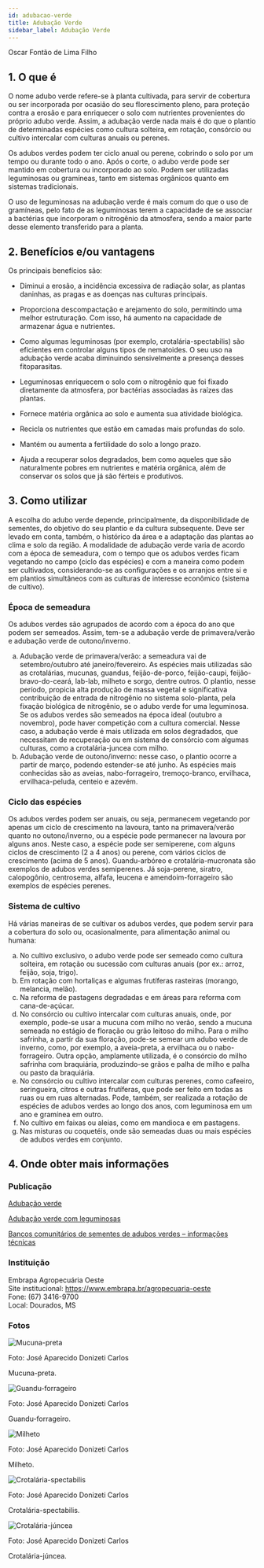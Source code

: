 ```yaml
---
id: adubacao-verde
title: Adubação Verde
sidebar_label: Adubação Verde
---
```


<div className="center-textArticle">Oscar Fontão de Lima Filho</div>

## **1. O que é**

O nome adubo verde refere-se à planta cultivada, para servir de
cobertura ou ser incorporada por ocasião do seu florescimento
pleno, para proteção contra a erosão e para enriquecer o solo
com nutrientes provenientes do próprio adubo verde. Assim, a
adubação verde nada mais é do que o plantio de determinadas
espécies como cultura solteira, em rotação, consórcio ou cultivo
intercalar com culturas anuais ou perenes.

Os adubos verdes podem ter ciclo anual ou perene, cobrindo o
solo por um tempo ou durante todo o ano. Após o corte, o adubo
verde pode ser mantido em cobertura ou incorporado ao solo.
Podem ser utilizadas leguminosas ou gramíneas, tanto em
sistemas orgânicos quanto em sistemas tradicionais.

O uso de leguminosas na adubação verde é mais comum do que
o uso de gramíneas, pelo fato de as leguminosas terem a
capacidade de se associar a bactérias que incorporam o
nitrogênio da atmosfera, sendo a maior parte desse elemento
transferido para a planta.

## **2. Benefícios e/ou vantagens**

Os principais benefícios são:

- Diminui a erosão, a incidência excessiva de radiação solar, as
  plantas daninhas, as pragas e as doenças nas culturas
  principais.

- Proporciona descompactação e arejamento do solo,
  permitindo uma melhor estruturação. Com isso, há aumento
  na capacidade de armazenar água e nutrientes.

- Como algumas leguminosas (por exemplo, crotalária-spectabilis) são eficientes em controlar alguns tipos de nematoides. O seu uso na adubação verde acaba diminuindo sensivelmente a presença desses fitoparasitas.

- Leguminosas enriquecem o solo com o nitrogênio que foi
  fixado diretamente da atmosfera, por bactérias associadas às
  raízes das plantas.

- Fornece matéria orgânica ao solo e aumenta sua atividade
  biológica.

- Recicla os nutrientes que estão em camadas mais profundas
  do solo.

- Mantém ou aumenta a fertilidade do solo a longo prazo.

- Ajuda a recuperar solos degradados, bem como aqueles que
  são naturalmente pobres em nutrientes e matéria orgânica,
  além de conservar os solos que já são férteis e produtivos.

## **3. Como utilizar**

A escolha do adubo verde depende, principalmente, da
disponibilidade de sementes, do objetivo do seu plantio e da
cultura subsequente. Deve ser levado em conta, também, o
histórico da área e a adaptação das plantas ao clima e solo da
região. A modalidade de adubação verde varia de acordo com a
época de semeadura, com o tempo que os adubos verdes ficam
vegetando no campo (ciclo das espécies) e com a maneira como
podem ser cultivados, considerando-se as configurações e os
arranjos entre si e em plantios simultâneos com as culturas de
interesse econômico (sistema de cultivo).

### Época de semeadura

Os adubos verdes são agrupados de acordo com a época do ano
que podem ser semeados. Assim, tem-se a adubação verde de
primavera/verão e adubação verde de outono/inverno.

<ol type="a">
  <li>Adubação verde de primavera/verão: a semeadura vai de
setembro/outubro até janeiro/fevereiro. As espécies mais
utilizadas são as crotalárias, mucunas, guandus, feijão-de-porco, feijão-caupi, feijão-bravo-do-ceará, lab-lab, milheto e sorgo, dentre outros. O plantio, nesse período, propicia
alta produção de massa vegetal e significativa contribuição
de entrada de nitrogênio no sistema solo-planta, pela
fixação biológica de nitrogênio, se o adubo verde for uma
leguminosa. Se os adubos verdes são semeados na época
ideal (outubro a novembro), pode haver competição com a
cultura comercial. Nesse caso, a adubação verde é mais
utilizada em solos degradados, que necessitam de
recuperação ou em sistema de consórcio com algumas
culturas, como a crotalária-juncea com milho.</li>
  <li>Adubação verde de outono/inverno: nesse caso, o plantio
ocorre a partir de março, podendo estender-se até junho.
As espécies mais conhecidas são as aveias, nabo-forrageiro, tremoço-branco, ervilhaca, ervilhaca-peluda,
centeio e azevém.</li>
</ol>


### Ciclo das espécies

Os adubos verdes podem ser anuais, ou seja, permanecem
vegetando por apenas um ciclo de crescimento na lavoura, tanto
na primavera/verão quanto no outono/inverno, ou a espécie pode
permanecer na lavoura por alguns anos. Neste caso, a espécie
pode ser semiperene, com alguns ciclos de crescimento (2 a
4 anos) ou perene, com vários ciclos de crescimento (acima de
5 anos). Guandu-arbóreo e crotalária-mucronata são exemplos
de adubos verdes semiperenes. Já soja-perene, siratro,
calopogônio, centrosema, alfafa, leucena e amendoim-forrageiro
são exemplos de espécies perenes.

### Sistema de cultivo

Há várias maneiras de se cultivar os adubos verdes, que podem
servir para a cobertura do solo ou, ocasionalmente, para
alimentação animal ou humana:

<ol type="a">
  <li>No cultivo exclusivo, o adubo verde pode ser semeado
como cultura solteira, em rotação ou sucessão com
culturas anuais (por ex.: arroz, feijão, soja, trigo).</li>
  <li>Em rotação com hortaliças e algumas frutíferas rasteiras
(morango, melancia, melão).</li>
  <li>Na reforma de pastagens degradadas e em áreas para
reforma com cana-de-açúcar.</li>
  <li>No consórcio ou cultivo intercalar com culturas anuais,
onde, por exemplo, pode-se usar a mucuna com milho no
verão, sendo a mucuna semeada no estágio de floração
ou grão leitoso do milho. Para o milho safrinha, a partir da
sua floração, pode-se semear um adubo verde de
inverno, como, por exemplo, a aveia-preta, a ervilhaca ou
o nabo-forrageiro. Outra opção, amplamente utilizada, é o
consórcio do milho safrinha com braquiária, produzindo-se grãos e palha de milho e palha ou pasto da braquiária.</li>
  <li>No consórcio ou cultivo intercalar com culturas perenes,
como cafeeiro, seringueira, citros e outras frutíferas, que
pode ser feito em todas as ruas ou em ruas alternadas.
Pode, também, ser realizada a rotação de espécies de
adubos verdes ao longo dos anos, com leguminosa em
um ano e gramínea em outro.</li>
  <li>No cultivo em faixas ou aleias, como em mandioca e em
pastagens.</li>
  <li>Nas misturas ou coquetéis, onde são semeadas duas ou
mais espécies de adubos verdes em conjunto.</li>
</ol>

## **4. Onde obter mais informações**

### Publicação

[Adubação verde](https://bit.ly/37fYWj3)

[Adubação verde com leguminosas](https://bit.ly/3cFoecA)

[Bancos comunitários de sementes de adubos verdes – informações técnicas](https://bit.ly/3axCgNl)

<div className="container-instituicoes">

### Instituição

  <div className="instituicao">
    <div className="nome-instituicao">
      Embrapa Agropecuária Oeste
    </div>
    <div className="site-instituicao">
      <span className="negrito">Site institucional: </span>
      <a href="https://www.embrapa.br/agropecuaria-oeste" target="_blank"> https://www.embrapa.br/agropecuaria-oeste</a>
    </div>
    <div className="telefone-instituicao">
      <span className="negrito">Fone:</span> (67) 3416-9700
    </div>
    <div className="cidade-uf-instituicao">
      <span className="negrito">Local:</span> Dourados, MS
    </div>    
  </div>
</div>

### Fotos 

<div class="container-img"> 

  ![Mucuna-preta](/img/docs/13_adubacao/FOTO_01.jpg)

  <span class="legenda-foto-fonte">Foto: José Aparecido Donizeti Carlos</span>  
  <div className="legenda-foto">Mucuna-preta.</div>
</div>

<div class="container-img"> 

  ![Guandu-forrageiro](/img/docs/13_adubacao/FOTO_02.jpg)

  <span class="legenda-foto-fonte">Foto: José Aparecido Donizeti Carlos</span>  
  <div className="legenda-foto">Guandu-forrageiro.</div>
</div>

<div class="container-img"> 

  ![Milheto](/img/docs/13_adubacao/FOTO_03.jpg)

  <span class="legenda-foto-fonte">Foto: José Aparecido Donizeti Carlos</span>  
  <div className="legenda-foto">Milheto.</div>
</div>

<div class="container-img"> 

  ![Crotalária-spectabilis](/img/docs/13_adubacao/FOTO_04.jpg)

  <span class="legenda-foto-fonte">Foto: José Aparecido Donizeti Carlos</span>  
  <div className="legenda-foto">Crotalária-spectabilis.</div>
</div>

<div class="container-img"> 

  ![Crotalária-júncea](/img/docs/13_adubacao/FOTO_05.jpg)

  <span class="legenda-foto-fonte">Foto: José Aparecido Donizeti Carlos</span>
  <div className="legenda-foto">Crotalária-júncea.</div>
</div>


